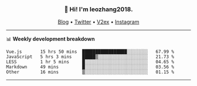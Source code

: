 <h3 align="center">👋 Hi! I'm leozhang2018.</h3>
<p align="center">
  <a href="https://code.leozhang2018.me">Blog</a> •
  <a href="https://twitter.com/leozhang2018">Twitter</a> •
  <a href="https://www.v2ex.com/member/leozhang">V2ex</a> •
  <a href="https://www.instagram.com/leozhanghere">Instagram</a>
</p>

-------

📊 **Weekly development breakdown**
<!--START_SECTION:waka-->
```text
Vue.js       15 hrs 50 mins  █████████████████░░░░░░░░   67.99 % 
JavaScript   5 hrs 3 mins    █████▒░░░░░░░░░░░░░░░░░░░   21.73 % 
LESS         1 hr 5 mins     █░░░░░░░░░░░░░░░░░░░░░░░░   04.65 % 
Markdown     49 mins         █░░░░░░░░░░░░░░░░░░░░░░░░   03.56 % 
Other        16 mins         ▒░░░░░░░░░░░░░░░░░░░░░░░░   01.15 % 
```
<!--END_SECTION:waka-->
-------
